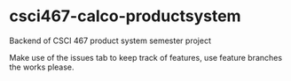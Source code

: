 # csci467-calco-productsystem
Backend of CSCI 467 product system semester project

Make use of the issues tab to keep track of features, use feature branches the works please.

